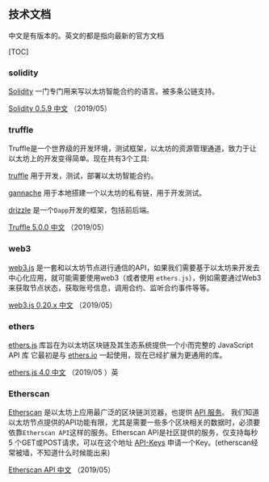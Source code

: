## 技术文档

中文是有版本的。英文的都是指向最新的官方文档

[TOC]



### solidity

[Solidity](https://solidity.readthedocs.io/en/latest/) 一门专门用来写以太坊智能合约的语言。被多条公链支持。

[Solidity 0.5.9 中文](https://learnblockchain.cn/docs/solidity/index.html) （2019/05）



### truffle

Truffle是一个世界级的开发环境，测试框架，以太坊的资源管理通道，致力于让以太坊上的开发变得简单。现在共有3个工具:

[truffle](https://www.trufflesuite.com/docs/truffle/overview)  用于开发，测试，部署以太坊智能合约。

[gannache](https://www.trufflesuite.com/docs/ganache/overview)  用于本地搭建一个以太坊的私有链，用于开发测试。

[drizzle](https://www.trufflesuite.com/docs/drizzle/overview)  是一个`Dapp`开发的框架，包括前后端。

[Truffle 5.0.0 中文](https://learnblockchain.cn/docs/truffle/index.html) （2019/05） 



### web3

[web3.js](https://github.com/ethereum/wiki/wiki/JavaScript-API) 是一套和以太坊节点进行通信的API，如果我们需要基于以太坊来开发去中心化应用，就可能需要使用web3（或者使用 `ethers.js`），例如需要通过Web3来获取节点状态，获取账号信息，调用合约、监听合约事件等等。

[web3.js 0.20.x 中文](https://learnblockchain.cn/docs/web3js-0.2x/) （2019/05）



### ethers

[ethers.js](https://docs.ethers.io/ethers.js/html/) 库旨在为以太坊区块链及其生态系统提供一个小而完整的 JavaScript API 库 它最初是与 [ethers.io](https://ethers.io/) 一起使用，现在已经扩展为更通用的库。

[ethers.js 4.0 中文](https://learnblockchain.cn/docs/ethers.js/)  （2019/05 ）英



### Etherscan

[Etherscan](https://etherscan.io) 是以太坊上应用最广泛的区块链浏览器，也提供 [API 服务](https://etherscan.io/apis)。 我们知道以太坊节点提供的API功能有限，尤其是需要一些多个区块相关的数据时，必须要依靠`Etherscan API`这样的服务。Etherscan API是社区提供的服务，仅支持每秒 5 个GET或POST请求，可以在这个地址 [API-Keys](https://etherscan.io/myapikey) 申请一个Key。(etherscan经常被墙，不知道什么时候能出来)

[Etherscan API 中文](https://learnblockchain.cn/docs/etherscan/)  （2019/05）











